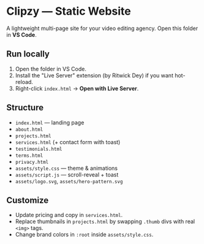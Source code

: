
# Clipzy — Static Website

A lightweight multi-page site for your video editing agency. Open this folder in **VS Code**.

## Run locally
1. Open the folder in VS Code.
2. Install the "Live Server" extension (by Ritwick Dey) if you want hot-reload.
3. Right-click `index.html` → **Open with Live Server**.

## Structure
- `index.html` — landing page
- `about.html`
- `projects.html`
- `services.html` (+ contact form with toast)
- `testimonials.html`
- `terms.html`
- `privacy.html`
- `assets/style.css` — theme & animations
- `assets/script.js` — scroll-reveal + toast
- `assets/logo.svg`, `assets/hero-pattern.svg`

## Customize
- Update pricing and copy in `services.html`.
- Replace thumbnails in `projects.html` by swapping `.thumb` divs with real `<img>` tags.
- Change brand colors in `:root` inside `assets/style.css`.
